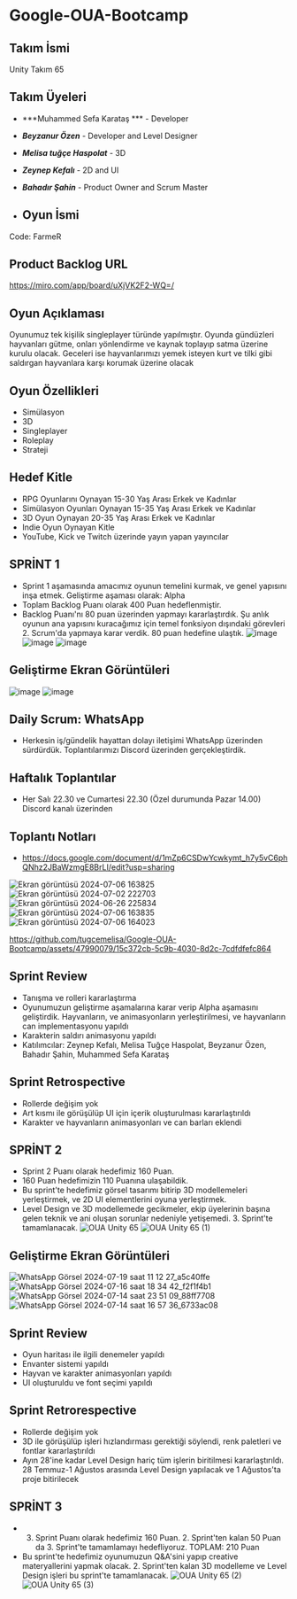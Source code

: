 # Google-OUA-Bootcamp
## Takım İsmi
Unity Takım 65

## Takım Üyeleri
- ***Muhammed Sefa Karataş *** - Developer
- ***Beyzanur Özen*** - Developer and Level Designer
- ***Melisa tuğçe Haspolat*** - 3D
- ***Zeynep Kefalı*** - 2D and UI
- ***Bahadır Şahin*** - Product Owner and Scrum Master

- ## Oyun İsmi
Code: FarmeR

## Product Backlog URL
https://miro.com/app/board/uXjVK2F2-WQ=/

## Oyun Açıklaması
Oyunumuz tek kişilik singleplayer türünde yapılmıştır. Oyunda gündüzleri hayvanları gütme, onları yönlendirme ve kaynak toplayıp satma üzerine kurulu olacak. Geceleri ise hayvanlarımızı yemek isteyen kurt ve tilki gibi saldırgan hayvanlara karşı korumak üzerine olacak

## Oyun Özellikleri
- Simülasyon
- 3D
- Singleplayer
- Roleplay
- Strateji


## Hedef Kitle
- RPG Oyunlarını Oynayan 15-30 Yaş Arası Erkek ve Kadınlar
- Simülasyon Oyunları Oynayan 15-35 Yaş Arası Erkek ve Kadınlar
- 3D Oyun Oynayan 20-35 Yaş Arası Erkek ve Kadınlar
- Indie Oyun Oynayan Kitle
- YouTube, Kick ve Twitch üzerinde yayın yapan yayıncılar

## SPRİNT 1
- Sprint 1 aşamasında amacımız oyunun temelini kurmak, ve genel yapısını inşa etmek. Geliştirme aşaması olarak: Alpha
- Toplam Backlog Puanı olarak 400 Puan hedeflenmiştir.
- Backlog Puanı'nı 80 puan üzerinden yapmayı kararlaştırdık. Şu anlık oyunun ana yapısını kuracağımız için temel fonksiyon dışındaki görevleri 2. Scrum'da yapmaya karar verdik. 80 puan hedefine ulaştık.
![image](https://github.com/tugcemelisa/Google-OUA-Bootcamp/assets/47990079/0f3b45ff-8d5d-47c6-bf22-d6c3550797a7)
![image](https://github.com/tugcemelisa/Google-OUA-Bootcamp/assets/47990079/72327b96-acd6-46d9-8dbe-67c905b51590)
![image](https://github.com/tugcemelisa/Google-OUA-Bootcamp/assets/47990079/4d38de5f-1ee7-4d8f-a4dc-e3137c0926c5)

## Geliştirme Ekran Görüntüleri
![image](https://github.com/tugcemelisa/Google-OUA-Bootcamp/assets/47990079/dc5d0fba-9648-4175-8bd1-38e0f392dc43)
![image](https://github.com/tugcemelisa/Google-OUA-Bootcamp/assets/47990079/7f631f19-d00f-43e7-98c7-08f13fb51228)




## Daily Scrum: WhatsApp
- Herkesin iş/gündelik hayattan dolayı iletişimi WhatsApp üzerinden sürdürdük. Toplantılarımızı Discord üzerinden gerçekleştirdik.
## Haftalık Toplantılar
- Her Salı 22.30 ve Cumartesi 22.30 (Özel durumunda Pazar 14.00) Discord kanalı üzerinden
## Toplantı Notları
- https://docs.google.com/document/d/1mZp6CSDwYcwkymt_h7y5vC6phQNhz2JBaWzmgE8BrLI/edit?usp=sharing

![Ekran görüntüsü 2024-07-06 163825](https://github.com/tugcemelisa/Google-OUA-Bootcamp/assets/47990079/411940e4-36d8-410d-99c9-bfee7e580683)
![Ekran görüntüsü 2024-07-02 222703](https://github.com/tugcemelisa/Google-OUA-Bootcamp/assets/47990079/1c1dcac6-9665-48bf-bde4-522b3aef7b8b)
![Ekran görüntüsü 2024-06-26 225834](https://github.com/tugcemelisa/Google-OUA-Bootcamp/assets/47990079/f4701e95-9eef-4d54-a7e5-ece5a25ba303)
![Ekran görüntüsü 2024-07-06 163835](https://github.com/tugcemelisa/Google-OUA-Bootcamp/assets/47990079/888c1f1d-b04c-4870-bbc6-67ccc0261dbf)
![Ekran görüntüsü 2024-07-06 164023](https://github.com/tugcemelisa/Google-OUA-Bootcamp/assets/47990079/129b0993-a5c9-46de-af5a-613a6230dac2)

https://github.com/tugcemelisa/Google-OUA-Bootcamp/assets/47990079/15c372cb-5c9b-4030-8d2c-7cdfdfefc864



## Sprint Review
- Tanışma ve rolleri kararlaştırma
- Oyunumuzun geliştirme aşamalarına karar verip Alpha aşamasını geliştirdik. Hayvanların, ve animasyonların yerleştirilmesi, ve hayvanların can implementasyonu yapıldı
- Karakterin saldırı animasyonu yapıldı
- Katılımcılar: Zeynep Kefalı, Melisa Tuğçe Haspolat, Beyzanur Özen, Bahadır Şahin, Muhammed Sefa Karataş

## Sprint Retrospective
- Rollerde değişim yok
- Art kısmı ile görüşülüp UI için içerik oluşturulması kararlaştırıldı
- Karakter ve hayvanların animasyonları ve can barları eklendi

## SPRİNT 2
- Sprint 2 Puanı olarak hedefimiz 160 Puan.
- 160 Puan hedefimizin 110 Puanına ulaşabildik.
- Bu sprint'te hedefimiz görsel tasarımı bitirip 3D modellemeleri yerleştirmek, ve 2D UI elementlerini oyuna yerleştirmek.
- Level Design ve 3D modellemede gecikmeler, ekip üyelerinin başına gelen teknik ve ani oluşan sorunlar nedeniyle yetişemedi. 3. Sprint'te tamamlanacak.
![OUA Unity 65](https://github.com/user-attachments/assets/61c92a1d-f6e0-40bd-b02c-07212d352c61)
![OUA Unity 65 (1)](https://github.com/user-attachments/assets/cfcf73d9-cd21-4367-acea-b5003279bb3c)

## Geliştirme Ekran Görüntüleri
![WhatsApp Görsel 2024-07-19 saat 11 12 27_a5c40ffe](https://github.com/user-attachments/assets/6e3f4cdb-6a08-4d46-b5c2-7f6271967e7c)
![WhatsApp Görsel 2024-07-16 saat 18 34 42_f2f1f4b1](https://github.com/user-attachments/assets/8af25adf-8e46-4443-9e73-1c762eebfab3)
![WhatsApp Görsel 2024-07-14 saat 23 51 09_88ff7708](https://github.com/user-attachments/assets/cda80efe-1acd-4793-8ced-a34364173e53)
![WhatsApp Görsel 2024-07-14 saat 16 57 36_6733ac08](https://github.com/user-attachments/assets/5a5679f2-4ee2-4717-8b39-71f2984fbe7e)


## Sprint Review
- Oyun haritası ile ilgili denemeler yapıldı
- Envanter sistemi yapıldı
- Hayvan ve karakter animasyonları yapıldı
- UI oluşturuldu ve font seçimi yapıldı

## Sprint Retrorespective
- Rollerde değişim yok
- 3D ile görüşülüp işleri hızlandırması gerektiği söylendi, renk paletleri ve fontlar kararlaştırıldı
- Ayın 28'ine kadar Level Design hariç tüm işlerin biritilmesi kararlaştırıldı. 28 Temmuz-1 Ağustos arasında Level Design yapılacak ve 1 Ağustos'ta proje bitirilecek

## SPRİNT 3
- 3. Sprint Puanı olarak hedefimiz 160 Puan. 2. Sprint'ten kalan 50 Puan da 3. Sprint'te tamamlamayı hedefliyoruz. TOPLAM: 210 Puan
- Bu sprint'te hedefimiz oyunumuzun Q&A'sini yapıp creative materyallerini yapmak olacak. 2. Sprint'ten kalan 3D modelleme ve Level Design işleri bu sprint'te tamamlanacak.
![OUA Unity 65 (2)](https://github.com/user-attachments/assets/e57191c6-3d8c-4cc6-85fb-7e9b02cceb75)
![OUA Unity 65 (3)](https://github.com/user-attachments/assets/45a59128-d3de-44b0-bc74-6fb9f25003a4)


